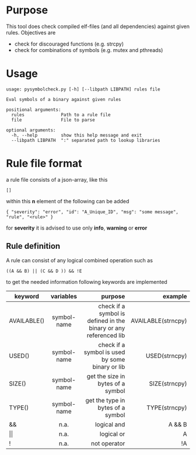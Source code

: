 # Purpose
This tool does check compiled elf-files (and all dependencies) against given rules.
Objectives are
* check for discouraged functions (e.g. strcpy)
* check for combinations of symbols (e.g. mutex and pthreads)

# Usage

```
usage: pysymbolcheck.py [-h] [--libpath LIBPATH] rules file

Eval symbols of a binary against given rules

positional arguments:
  rules              Path to a rule file
  file               File to parse

optional arguments:
  -h, --help         show this help message and exit
  --libpath LIBPATH  ":" separated path to lookup libraries
```

# Rule file format

a rule file consists of a json-array, like this
```
[]
```

within this __n__ element of the following can be added

```
{ "severity": "error", "id": "A_Unique_ID", "msg": "some message", "rule", "<rule>" }
```

for __severity__ it is advised to use only **info**, **warning** or **error**

## Rule definition
A rule can consist of any logical combined operation such as 
```
((A && B) || (C && D )) && !E
```
to get the needed information following keywords are implemented

| keyword | variables | purpose | example
| ------------- |:-------------:| -----:| -----:
| AVAILABLE() | symbol-name | check if a symbol is defined in the binary or any referenced lib | AVAILABLE(strncpy)
| USED() | symbol-name | check if a symbol is used by some binary or lib | USED(strncpy)
| SIZE() | symbol-name | get the size in bytes of a symbol | SIZE(strncpy)
| TYPE() | symbol-name | get the type in bytes of a symbol | TYPE(strncpy)
| && | n.a. | logical and | A && B
| \|\| | n.a. | logical or | A || B
| ! | n.a. | not operator | !A